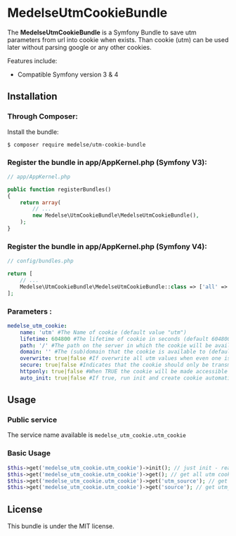 # MedelseUtmCookieBundle

The **MedelseUtmCookieBundle** is a Symfony Bundle to save utm parameters from url into cookie when exists. Than cookie (utm) can be used later without parsing google or any other cookies.


Features include:

- Compatible Symfony version 3 & 4


## Installation

### Through Composer:

Install the bundle:

```
$ composer require medelse/utm-cookie-bundle
```

### Register the bundle in app/AppKernel.php (Symfony V3):

``` php
// app/AppKernel.php

public function registerBundles()
{
    return array(
        // ...
        new Medelse\UtmCookieBundle\MedelseUtmCookieBundle(),
    );
}
```

### Register the bundle in app/AppKernel.php (Symfony V4):

``` php
// config/bundles.php

return [
    // ...
    Medelse\UtmCookieBundle\MedelseUtmCookieBundle::class => ['all' => true],
];
```

### Parameters :

``` yml
medelse_utm_cookie:
    name: 'utm' #The Name of cookie (default value "utm")
    lifetime: 604800 #The lifetime of cookie in seconds (default 604800 => 7 days)
    path: '/' #The path on the server in which the cookie will be available on (default '/')
    domain: '' #The (sub)domain that the cookie is available to (default '' so use current domain)
    overwrite: true|false #If overwrite all utm values when even one is set in get (default true)
    secure: true|false #Indicates that the cookie should only be transmitted over a secure HTTPS connection from the client (default false)
    httponly: true|false #When TRUE the cookie will be made accessible only through the HTTP protocol (default false)
    auto_init: true|false #If true, run init and create cookie automatically. If false you have to call init manually (default true)
```

## Usage

### Public service

The service name available is `medelse_utm_cookie.utm_cookie`

### Basic Usage

``` php
$this->get('medelse_utm_cookie.utm_cookie')->init(); // just init - read utm params and cookie and save new values. (optionnal if auto_init config is TRUE or automatically called when call get() method)
$this->get('medelse_utm_cookie.utm_cookie')->get(); // get all utm cookies as array
$this->get('medelse_utm_cookie.utm_cookie')->get('utm_source'); // get utm_source
$this->get('medelse_utm_cookie.utm_cookie')->get('source'); // get utm_source
```



## License

This bundle is under the MIT license.